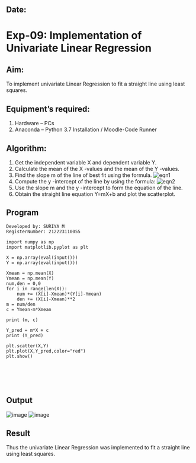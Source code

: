 ## Date:
# Exp-09: Implementation of Univariate Linear Regression
## Aim:
To implement univariate Linear Regression to fit a straight line using least squares.
## Equipment’s required:
1.	Hardware – PCs
2.	Anaconda – Python 3.7 Installation / Moodle-Code Runner
## Algorithm:
1.	Get the independent variable X and dependent variable Y.
2.	Calculate the mean of the X -values and the mean of the Y -values.
3.	Find the slope m of the line of best fit using the formula.
 ![eqn1](./eq1.jpg)
4.	Compute the y -intercept of the line by using the formula:
![eqn2](./eq2.jpg)  
5.	Use the slope m and the y -intercept to form the equation of the line.
6.	Obtain the straight line equation Y=mX+b and plot the scatterplot.
## Program
```
Developed by: SURIYA M
RegisterNumber: 212223110055

import numpy as np
import matplotlib.pyplot as plt

X = np.array(eval(input()))
Y = np.array(eval(input()))

Xmean = np.mean(X)
Ymean = np.mean(Y)
num,den = 0,0
for i in range(len(X)):
    num += (X[i]-Xmean)*(Y[i]-Ymean)
    den += (X[i]-Xmean)**2
m = num/den
c = Ymean-m*Xmean
    
print (m, c)

Y_pred = m*X + c
print (Y_pred)

plt.scatter(X,Y)
plt.plot(X,Y_pred,color="red")
plt.show()






```
## Output
![image](https://github.com/user-attachments/assets/e26b1f43-aab6-435d-b2b1-84feb105daad)
![image](https://github.com/user-attachments/assets/daa18b5a-e95c-4adf-af45-a223c435f174)


## Result
Thus the univariate Linear Regression was implemented to fit a straight line using least squares.
